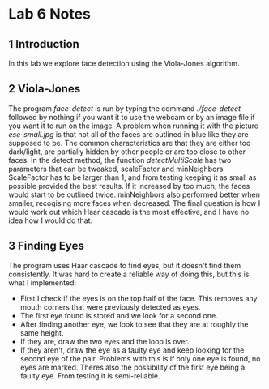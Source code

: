 # Lab 6 Notes

## 1 Introduction
In this lab we explore face detection using the Viola-Jones algorithm.

## 2 Viola-Jones
The program *face-detect* is run by typing the command *./face-detect* followed by nothing if you want it to use the webcam or by an image file if you want it to run on the image.
A problem when running it with the picture *ese-small.jpg* is that not all of the faces are outlined in blue like they are supposed to be. The common characteristics are that they are either too dark/light, are partially hidden by other people or are too close to other faces.
In the detect method, the function *detectMultiScale* has two parameters that can be tweaked, scaleFactor and minNeighbors.
ScaleFactor has to be larger than 1, and from testing keeping it as small as possible provided the best results. If it increased by too much, the faces would start to be outlined twice.
minNeighbors also performed better when smaller, recogising more faces when decreased.
The final question is how I would work out which Haar cascade is the most effective, and I have no idea how I would do that.

## 3 Finding Eyes
The program uses Haar cascade to find eyes, but it doesn't find them consistently. It was hard to create a reliable way of doing this, but this is what I implemented:
* First I check if the eyes is on the top half of the face. This removes any mouth corners that were previously detected as eyes.
* The first eye found is stored and we look for a second one.
* After finding another eye, we look to see that they are at roughly the same height.
* If they are, draw the two eyes and the loop is over.
* If they aren't, draw the eye as a faulty eye and keep looking for the second eye of the pair.
Problems with this is if only one eye is found, no eyes are marked. Theres also the possibility of the first eye being a faulty eye.
From testing it is semi-reliable.
